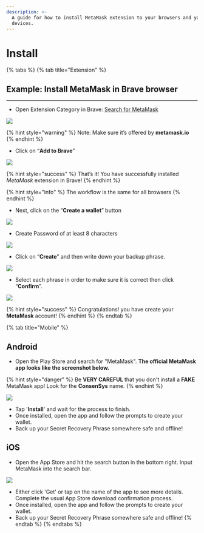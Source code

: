 ```yaml
---
description: >-
  A guide for how to install MetaMask extension to your browsers and your mobile
  devices.
---
```


# Install

{% tabs %}
{% tab title="Extension" %}
## **Example: Install MetaMask in Brave browser**

****

* Open Extension Category in Brave: [Search for MetaMask](https://chrome.google.com/webstore/category/extensions)



![](https://lh5.googleusercontent.com/JMX8XXKQLkARgzfJUsPDrW8VCTUuP0xsUcqRELilEUr7owNdb5lC1mtAFd8KwbBHKnSRf-T9Df50Yh9Cw88ni5w9bmTIKOqvNWkVpgD1NzU36hDpBRLivqCP1tmZXWhcj41cR3Ly)

{% hint style="warning" %}
Note: Make sure it’s offered by **metamask.io**
{% endhint %}



* Click on “**Add to Brave**”



![](https://lh5.googleusercontent.com/1Xct4vmkSVmPfqznMI4mEa\_icigbKVQ0WeVftXE8MOjvk3kW9HJrdIDEoeTi8ARlv6rrlLHmtbhleMFuVmlf5NjIbluOBSQUgLU-HGAg518plJsdap5XXpNupZVCjiFZBaOsO4Ad)

{% hint style="success" %}
That’s it! You have successfully installed _MetaMask_ extension in Brave!
{% endhint %}



{% hint style="info" %}
The workflow is the same for all browsers
{% endhint %}





* Next, click on the “**Create a wallet**” button



![](https://lh5.googleusercontent.com/Tnz34GivDYUUsCfoi4GZvJ-XXcACX2m5BamPzlQZ7nI71XBVrYYoCv-Kot4E24QHz3P3tzt31O9OeeV-Lbtn\_ZrvYGNpp-GWIMWN82MdPslljJZMCwkfPM8SmsBGWL7bFcPTKWG-)



* Create Password of at least 8 characters



![](https://lh6.googleusercontent.com/q2Yq\_dtl38CD2V41amALyCSr2IjrLeEYgpEQh1LKrI7iVWjzkWse0FdLPNlCb\_qqjR6mI3vfkKxYgHemCBgHLkEPwPErBXb0ioGxC0GGEzGyh\_JYz8kL3MukPll-xhgMpjZmDNXp)



* Click on “**Create**” and then write down your backup phrase.



![](https://lh5.googleusercontent.com/hluBiNbCN4-8J31jX\_5j2OqoNZZxb1WoApMr8RnxQ68FswgpD5D0WCZLb01nMVxDR57k-7WlDndvHEIgpB9pVHCr6O9KgenSPG6ayZrZ3D2wtZuWfTiu5Pbi\_mDM19414i5FUDl4)



* Select each phrase in order to make sure it is correct then click “**Confirm**”.



![](https://lh5.googleusercontent.com/rokxHmh0CZCjyIQqrngQm7qfEGRXbBvHoHuiZHvAon4\_k0DLirngnQKqzucSJfrGdyVf-42IhwtDhz2C4PLm4dUjWH3rMrOTPqNC0kUYMSQEflF1ltbGwtiAYFQoxvyKfcNFGJCj)

{% hint style="success" %}
Congratulations! you have create your **MetaMask** account!
{% endhint %}
{% endtab %}

{% tab title="Mobile" %}
## Android

*   Open the Play Store and search for "MetaMask". **The official MetaMask app looks like the screenshot below.**&#x20;



{% hint style="danger" %}
Be **VERY CAREFUL** that you don't install a **FAKE** MetaMask app! Look for the **ConsenSys** name.
{% endhint %}

![](https://metamask.zendesk.com/hc/article\_attachments/5176941421851/mceclip0.png)

* Tap '**Install**' and wait for the process to finish.
* Once installed, open the app and follow the prompts to create your wallet.
* Back up your Secret Recovery Phrase somewhere safe and offline!



## iOS

*   Open the App Store and hit the search button in the bottom right. Input MetaMask into the search bar.



![](https://metamask.zendesk.com/hc/article\_attachments/5171982792219/app\_store\_result.jpg)

* Either click 'Get' or tap on the name of the app to see more details. Complete the usual App Store download confirmation process.
* Once installed, open the app and follow the prompts to create your wallet.
* Back up your Secret Recovery Phrase somewhere safe and offline!
{% endtab %}
{% endtabs %}
